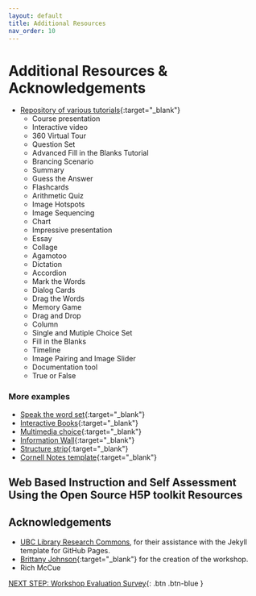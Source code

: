 ```yaml
---
layout: default
title: Additional Resources
nav_order: 10
---
```

# Additional Resources & Acknowledgements
- [Repository of various tutorials](https://h5p.org/documentation/for-authors/tutorials){:target="_blank"}
    - Course presentation
    - Interactive video
    - 360 Virtual Tour
    - Question Set
    - Advanced Fill in the Blanks Tutorial
    - Brancing Scenario
    - Summary
    - Guess the Answer
    - Flashcards
    - Arithmetic Quiz
    - Image Hotspots
    - Image Sequencing
    - Chart
    - Impressive presentation
    - Essay
    - Collage
    - Agamotoo
    - Dictation
    - Accordion
    - Mark the Words
    - Dialog Cards
    - Drag the Words
    - Memory Game
    - Drag and Drop
    - Column
    - Single and Mutiple Choice Set
    - Fill in the Blanks
    - Timeline
    - Image Pairing and Image Slider
    - Documentation tool
    - True or False
### More examples
- [Speak the word set](https://h5p.org/speak-the-words-set#example=119337){:target="_blank"}
- [Interactive Books](https://h5p.org/content-types/interactive-book){:target="_blank"}
- [Multimedia choice](https://h5p.org/content-types/image-choice){:target="_blank"}
- [Information Wall](https://h5p.org/content-types/information-wall){:target="_blank"}
- [Structure strip](https://h5p.org/content-types/structure-strip){:target="_blank"}
- [Cornell Notes template](https://h5p.org/node/1252534){:target="_blank"}
## Web Based Instruction and Self Assessment Using the Open Source H5P toolkit Resources


## Acknowledgements

- [UBC Library Research Commons](https://github.com/ubc-library-rc/), for their assistance with the Jekyll template for GitHub Pages.
- [Brittany Johnson](https://brittanyseducblog.opened.ca/){:target="_blank"} for the creation of the workshop.
- Rich McCue

[NEXT STEP: Workshop Evaluation Survey](workshop-survey.html){: .btn .btn-blue }
